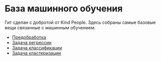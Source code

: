 # База машинного обучения
Гит сделан с добротой от Kind People. Здесь собраны самые базовые вещи связанные с машинным обучением.

* [Предобработка](https://github.com/IamVOC/MLBasics/blob/1-Preprocessing/README.md)
* [Задача регрессии](https://github.com/IamVOC/MLBasics/blob/2-Regression/README.md)
* [Задача классификации](https://github.com/IamVOC/MLBasics/blob/3-Classification/README.md)
* [Задача кластеризации](https://github.com/IamVOC/MLBasics/blob/4-Clusterization/README.md)
